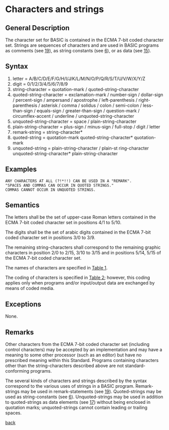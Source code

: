 # Characters and strings
## General Description 

The character set for BASIC is contained in the ECMA 7-bit coded character set. Strings are sequences of characters and
are used in BASIC programs as comments (see [19](19_remark_statement.md)), as string constants
(see [6](6_constants.md)), or as data (see [15](15_input_statement.md)). 

## Syntax

1. letter = A/B/C/D/E/F/G/H/I/J/K/L/M/N/O/P/Q/R/S/T/U/V/W/X/Y/Z 
2. digit = 0/1/2/3/4/5/6/7/8/9 
3. string-character = quotation-mark / quoted-string-character
4. quoted-string-character = exclamation-mark / number-sign / dollar-sign / percent-sign / ampersand / apostrophe /
   left-parenthesis / right-parenthesis / asterisk / comma / solidus / colon / semi-colon / less-than-sign / equals-sign
   / greater-than-sign / question-mark / circumflex-accent / underline / unquoted-string-character 
5. unquoted-string-character = space / plain-string-character 
6. plain-string-character = plus-sign / minus-sign / full-stop / digit / letter 
7. remark-string = string-character*
8. quoted-string = quotation-mark quoted-string-character* quotation-mark 
9. unquoted-string = plain-string-character / plain-st ring-character unquoted-string-character* plain-string-character

## Examples

```BASIC
ANY CHARACTERS AT ALL (?!*!!) CAN BE USED IN A "REMARK". 
"SPACES AND COMMAS CAN OCCUR IN QUOTED STRINGS."
COMMAS CANNOT OCCUR IN UNQUOTED STRINGS.
```

## Semantics

The letters shall be the set of upper-case Roman letters contained in the ECMA 7-bit coded character set in positions
4/1 to 5/10.

The digits shall be the set of arabic digits contained in the ECMA 7-bit coded character set in positions 3/0 to 3/9.

The remaining string-characters shall correspond to the remaining graphic characters in position 2/0 to 2/15, 3/10 to
3/15 and in positions 5/14, 5/15 of the ECMA 7-bit coded character set.

The names of characters are specified in [Table 1](T1_basic_code.md). 

The coding of characters is specified in [Table 2](T2_basic_character_set.md); however, this coding applies only when
programs and/or input/output data are exchanged by means of coded media.

## Exceptions 

None. 

## Remarks 

Other characters from the ECMA 7-bit coded character set (including control characters) may be accepted by an
implementation and may have a meaning to some other processor (such as an editor) but have no prescribed meaning within
this Standard. Programs containing characters other than the string-characters described above are not 
standard-conforming programs. 

The several kinds of characters and strings described by the syntax correspond to the various uses of strings in a BASIC
program. Remark-strings may be used in remark-statements (see [19](19_remark_statement.md)). Quoted-strings may be used 
as string-constants (see [6](6_constants.md)). Unquoted-strings may be used in addition to quoted-strings as data
elements (see [17](17_data_statement.md)) without being enclosed in quotation marks; unquoted-strings cannot contain
leading or trailing spaces.

[back](./)